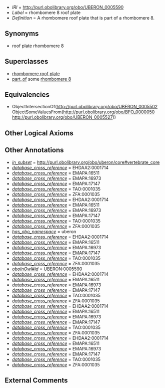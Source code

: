  * *IRI* = http://purl.obolibrary.org/obo/UBERON_0005590
 * *Label* = rhombomere 8 roof plate
 * *Definition* = A rhombomere roof plate that is part of a rhombomere 8.

## Synonyms

 * roof plate rhombomere 8

## Superclasses

 * [rhombomere roof plate](../../UBERON/02/UBERON_0005502.md)
 * [part_of](../../BFO/50/BFO_0000050.md) some [rhombomere 8](../../UBERON/27/UBERON_0005527.md)

## Equivalencies

 * ObjectIntersectionOf(<http://purl.obolibrary.org/obo/UBERON_0005502> ObjectSomeValuesFrom(<http://purl.obolibrary.org/obo/BFO_0000050> <http://purl.obolibrary.org/obo/UBERON_0005527>))

## Other Logical Axioms


## Other Annotations

 * *[in_subset](../../et/oboInOwl#inSubset.md)* = http://purl.obolibrary.org/obo/uberon/core#vertebrate_core
 * *[database_cross_reference](../../ef/oboInOwl#hasDbXref.md)* = EHDAA2:0001714
 * *[database_cross_reference](../../ef/oboInOwl#hasDbXref.md)* = EMAPA:16511
 * *[database_cross_reference](../../ef/oboInOwl#hasDbXref.md)* = EMAPA:16973
 * *[database_cross_reference](../../ef/oboInOwl#hasDbXref.md)* = EMAPA:17147
 * *[database_cross_reference](../../ef/oboInOwl#hasDbXref.md)* = TAO:0001035
 * *[database_cross_reference](../../ef/oboInOwl#hasDbXref.md)* = ZFA:0001035
 * *[database_cross_reference](../../ef/oboInOwl#hasDbXref.md)* = EHDAA2:0001714
 * *[database_cross_reference](../../ef/oboInOwl#hasDbXref.md)* = EMAPA:16511
 * *[database_cross_reference](../../ef/oboInOwl#hasDbXref.md)* = EMAPA:16973
 * *[database_cross_reference](../../ef/oboInOwl#hasDbXref.md)* = EMAPA:17147
 * *[database_cross_reference](../../ef/oboInOwl#hasDbXref.md)* = TAO:0001035
 * *[database_cross_reference](../../ef/oboInOwl#hasDbXref.md)* = ZFA:0001035
 * *[has_obo_namespace](../../ce/oboInOwl#hasOBONamespace.md)* = uberon
 * *[database_cross_reference](../../ef/oboInOwl#hasDbXref.md)* = EHDAA2:0001714
 * *[database_cross_reference](../../ef/oboInOwl#hasDbXref.md)* = EMAPA:16511
 * *[database_cross_reference](../../ef/oboInOwl#hasDbXref.md)* = EMAPA:16973
 * *[database_cross_reference](../../ef/oboInOwl#hasDbXref.md)* = EMAPA:17147
 * *[database_cross_reference](../../ef/oboInOwl#hasDbXref.md)* = TAO:0001035
 * *[database_cross_reference](../../ef/oboInOwl#hasDbXref.md)* = ZFA:0001035
 * *[oboInOwl#id](../../id/oboInOwl#id.md)* = UBERON:0005590
 * *[database_cross_reference](../../ef/oboInOwl#hasDbXref.md)* = EHDAA2:0001714
 * *[database_cross_reference](../../ef/oboInOwl#hasDbXref.md)* = EMAPA:16511
 * *[database_cross_reference](../../ef/oboInOwl#hasDbXref.md)* = EMAPA:16973
 * *[database_cross_reference](../../ef/oboInOwl#hasDbXref.md)* = EMAPA:17147
 * *[database_cross_reference](../../ef/oboInOwl#hasDbXref.md)* = TAO:0001035
 * *[database_cross_reference](../../ef/oboInOwl#hasDbXref.md)* = ZFA:0001035
 * *[database_cross_reference](../../ef/oboInOwl#hasDbXref.md)* = EHDAA2:0001714
 * *[database_cross_reference](../../ef/oboInOwl#hasDbXref.md)* = EMAPA:16511
 * *[database_cross_reference](../../ef/oboInOwl#hasDbXref.md)* = EMAPA:16973
 * *[database_cross_reference](../../ef/oboInOwl#hasDbXref.md)* = EMAPA:17147
 * *[database_cross_reference](../../ef/oboInOwl#hasDbXref.md)* = TAO:0001035
 * *[database_cross_reference](../../ef/oboInOwl#hasDbXref.md)* = ZFA:0001035
 * *[database_cross_reference](../../ef/oboInOwl#hasDbXref.md)* = EHDAA2:0001714
 * *[database_cross_reference](../../ef/oboInOwl#hasDbXref.md)* = EMAPA:16511
 * *[database_cross_reference](../../ef/oboInOwl#hasDbXref.md)* = EMAPA:16973
 * *[database_cross_reference](../../ef/oboInOwl#hasDbXref.md)* = EMAPA:17147
 * *[database_cross_reference](../../ef/oboInOwl#hasDbXref.md)* = TAO:0001035
 * *[database_cross_reference](../../ef/oboInOwl#hasDbXref.md)* = ZFA:0001035

## External Comments

